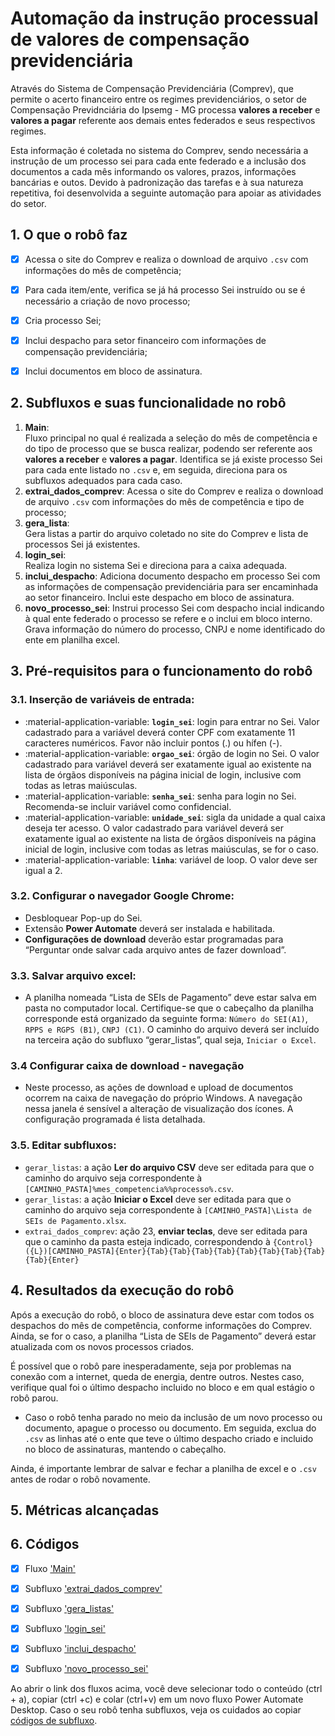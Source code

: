 # **Automação da instrução processual de valores de compensação previdenciária**

Através do Sistema de Compensação Previdenciária (Comprev), que permite o acerto financeiro entre os regimes previdenciários, o setor de Compensação Previdnciária do Ipsemg - MG processa **valores a receber** e **valores a pagar** referente aos demais entes federados e seus respectivos regimes. 

Esta informação é coletada no sistema do Comprev, sendo necessária a instrução de um processo sei para cada ente federado e a inclusão dos documentos a cada mês informando os valores, prazos, informações bancárias e outos. Devido à padronização das tarefas e à sua natureza repetitiva, foi desenvolvida a seguinte automação para apoiar as atividades do setor.

## 1. O que o robô faz 
- [x] Acessa o site do Comprev e realiza o download de arquivo `.csv` com informações do mês de competência;
- [x] Para cada item/ente, verifica se já há processo Sei instruído ou se é necessário a criação de novo processo;
- [x] Cria processo Sei;
- [x] Inclui despacho para setor financeiro com informações de compensação previdenciária;
- [x] Inclui documentos em bloco de assinatura.


## 2. Subfluxos e suas funcionalidade no robô 

1. **Main**:  
  Fluxo principal no qual é realizada a seleção do mês de competência e do tipo de processo que se busca realizar, podendo ser referente aos **valores a receber** e **valores a pagar**. Identifica se já existe processo Sei para cada ente listado no `.csv` e, em seguida,  direciona para os subfluxos adequados para cada caso.
2. **extrai_dados_comprev**:
  Acessa o site do Comprev e realiza o download de arquivo `.csv` com informações do mês de competência e tipo de processo;
3. **gera_lista**:  
  Gera listas a partir do arquivo coletado no site do Comprev e lista de processos Sei já existentes. 
4. **login_sei**:   
  Realiza login no sistema Sei e direciona para a caixa adequada. 
5. **inclui_despacho**:
  Adiciona documento despacho em processo Sei com as informações de compensação previdenciária para ser encaminhada ao setor financeiro. Inclui este despacho em bloco de assinatura. 
6. **novo_processo_sei**:
  Instrui processo Sei com despacho incial indicando à qual ente federado o processo se refere e o inclui em bloco interno. Grava informação do número do processo, CNPJ e nome identificado do ente em planilha excel. 

## 3. Pré-requisitos para o funcionamento do robô 

### 3.1. Inserção de variáveis de entrada:

  - :material-application-variable: **`login_sei`**: login para entrar no Sei. Valor cadastrado para a variável deverá conter CPF com exatamente 11 caracteres numéricos. Favor não incluir pontos (.) ou hífen (-).
  - :material-application-variable: **`orgao_sei`**: órgão de login no Sei. O valor cadastrado para variável deverá ser exatamente igual ao existente na lista de órgãos disponíveis na página inicial de login, inclusive com todas as letras maiúsculas.
  - :material-application-variable: **`senha_sei`**: senha para login no Sei. Recomenda-se incluir variável como confidencial.
  - :material-application-variable: **`unidade_sei`**: sigla da unidade a qual caixa deseja ter acesso. O valor cadastrado para variável deverá ser exatamente igual ao existente na lista de órgãos disponíveis na página inicial de login, inclusive com todas as letras maiúsculas, se for o caso.
  - :material-application-variable: **`linha`**: variável de loop. O valor deve ser igual a 2.

### 3.2. Configurar o navegador Google Chrome: 

  - Desbloquear Pop-up do Sei. 
  - Extensão **Power Automate** deverá ser instalada e habilitada.
  - **Configurações de download** deverão estar programadas para “Perguntar onde salvar cada arquivo antes de fazer download”. 

### 3.3. Salvar arquivo excel: 

  - A planilha nomeada “Lista de SEIs de Pagamento” deve estar salva em pasta no computador local. Certifique-se que o cabeçalho da planilha corresponde está organizado da seguinte forma: `Número do SEI(A1)`, `RPPS e RGPS (B1)`, `CNPJ (C1)`. O caminho do arquivo deverá ser incluído na terceira ação do subfluxo “gerar_listas”, qual seja, `Iniciar o Excel`.

### 3.4 Configurar caixa de download - navegação 

  - Neste processo, as ações de download e upload de documentos ocorrem na caixa de navegação do próprio Windows. A navegação nessa janela é sensível a alteração de visualização dos ícones. A configuração programada é lista detalhada.

### 3.5. Editar subfluxos: 
  - `gerar_listas`: a ação **Ler do arquivo CSV** deve ser editada para que o caminho do arquivo seja correspondente à `[CAMINHO_PASTA]%mes_competencia%%processo%.csv`.
  - `gerar_listas`: a ação **Iniciar o Excel** deve ser editada para que o caminho do arquivo seja correspondente à `[CAMINHO_PASTA]\Lista de SEIs de Pagamento.xlsx`.
  - `extrai_dados_comprev`: ação 23, **enviar teclas**, deve ser editada para que o caminho da pasta esteja indicado, correspondendo à `{Control}({L})[CAMINHO_PASTA]{Enter}{Tab}{Tab}{Tab}{Tab}{Tab}{Tab}{Tab}{Tab}{Tab}{Enter}`

## 4. Resultados da execução do robô

Após a execução do robô, o bloco de assinatura deve estar com todos os despachos do mês de competência, conforme informações do Comprev. Ainda, se for o caso, a planilha “Lista de SEIs de Pagamento” deverá estar atualizada com os novos processos criados. 

É possível que o robô pare inesperadamente, seja por problemas na conexão com a internet, queda de energia, dentre outros. Nestes caso, verifique qual foi o último despacho incluido no bloco e em qual estágio o robô parou. 

- Caso o robô tenha parado no meio da inclusão de um novo processo ou documento, apague o processo ou documento. Em seguida, exclua do `.csv` as linhas até o ente que teve o último despacho criado e incluido no bloco de assinaturas, mantendo o cabeçalho. 

Ainda, é importante lembrar de salvar e fechar a planilha de excel e o `.csv` antes de rodar o robô novamente.

## 5. Métricas alcançadas


## 6. Códigos 
- [x] Fluxo ['Main'](https://raw.githubusercontent.com/automatiza-mg/biblioteca-de-robos/refs/heads/main/robos/ipsemg_comprev/valores_receber_pagar_main.txt)
- [x] Subfluxo ['extrai_dados_comprev'](https://raw.githubusercontent.com/automatiza-mg/biblioteca-de-robos/refs/heads/main/robos/ipsemg_comprev/valores_receber_pagar_extrai_dados.txt)
- [x] Subfluxo ['gera_listas'](https://raw.githubusercontent.com/automatiza-mg/biblioteca-de-robos/refs/heads/main/robos/ipsemg_comprev/valores_receber_pagar_gera_listas.txt)
- [x] Subfluxo ['login_sei'](https://raw.githubusercontent.com/automatiza-mg/biblioteca-de-robos/refs/heads/main/robos/ipsemg_comprev/valores_receber_pagar_login_sei.txt)
- [x] Subfluxo ['inclui_despacho'](https://raw.githubusercontent.com/automatiza-mg/biblioteca-de-robos/refs/heads/main/robos/ipsemg_comprev/valores_receber_pagar_inclui_despacho.txt)
- [x] Subfluxo ['novo_processo_sei'](https://raw.githubusercontent.com/automatiza-mg/biblioteca-de-robos/refs/heads/main/robos/ipsemg_comprev/valores_receber_pagar_novo_processo.txt)


Ao abrir o link dos fluxos acima, você deve selecionar todo o conteúdo (ctrl + a), copiar (ctrl +c) e colar (ctrl+v) em um novo fluxo Power Automate Desktop. Caso o seu robô tenha subfluxos, veja os cuidados ao copiar [códigos de subfluxo](https://automatiza-mg.github.io/automatizacoes/blog/copiando-c%C3%B3digo-de-subfluxos-de-um-rob%C3%B4/).
